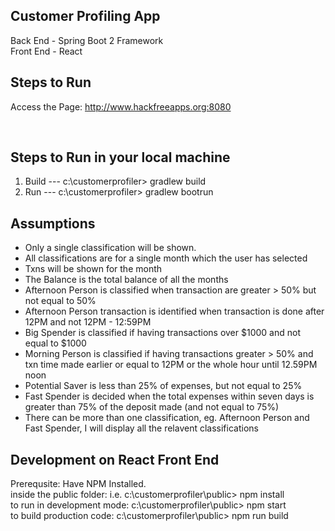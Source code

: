 Customer Profiling App
-----------------------
Back End - Spring Boot 2 Framework <br/>
Front End - React <br/>

Steps to Run
------------
Access the Page: <a href="http://www.hackfreeapps.org:8080"/>http://www.hackfreeapps.org:8080</a>

<br/>

Steps to Run in your local machine
-----------------------------------
1) Build --- c:\customerprofiler> gradlew build<br/>
2) Run --- c:\customerprofiler> gradlew bootrun<br/>

Assumptions
-----------
<ul>
<li>Only a single classification will be shown.</li>
<li>All classifications are for a single month which the user has selected</li>
<li>Txns will be shown for the month</li>
<li>The Balance is the total balance of all the months</li>
<li>Afternoon Person is classified when transaction are greater > 50% but not equal to 50%</li>
<li>Afternoon Person transaction is identified when transaction is done after 12PM and not 12PM - 12:59PM</li>
<li>Big Spender is classified if having transactions over $1000 and not equal to $1000</li>
<li>Morning Person is classified if having transactions greater > 50% and txn time made earlier or equal to 12PM or the whole hour until 12.59PM noon</li>
<li>Potential Saver is less than 25% of expenses, but not equal to 25%</li>
<li>Fast Spender is decided when the total expenses within seven days is greater than 75% of the deposit made (and not equal to 75%)</li>
<li>There can be more than one classification, eg. Afternoon Person and Fast Spender, I will display all the relavent classifications</li>
</ul>

Development on React Front End
------------------------
Prerequsite: Have NPM Installed.<br/>
inside the public folder: i.e. c:\customerprofiler\public> npm install<br/>
to run in development mode:  c:\customerprofiler\public> npm start <br/>
to build production code:  c:\customerprofiler\public> npm run build<br/>
